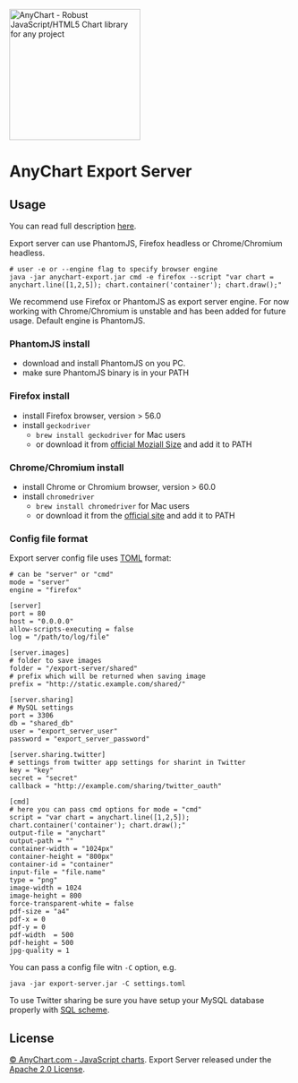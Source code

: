 [<img src="https://cdn.anychart.com/images/logo-transparent-segoe.png?2" width="234px" alt="AnyChart - Robust JavaScript/HTML5 Chart library for any project">](https://anychart.com)
# AnyChart Export Server

## Usage 

You can read full description [here](//docs.anychart.com/Common_Settings/Server-side_Rendering).

Export server can use PhantomJS, Firefox headless or Chrome/Chromium headless.
```
# user -e or --engine flag to specify browser engine
java -jar anychart-export.jar cmd -e firefox --script "var chart = anychart.line([1,2,5]); chart.container('container'); chart.draw();"
```
We recommend use Firefox or PhantomJS as export server engine. 
For now working with Chrome/Chromium is unstable and has been added for future usage.
Default engine is PhantomJS.

### PhantomJS install
* download and install PhantomJS on you PC.
* make sure PhantomJS binary is in your PATH


### Firefox install
* install Firefox browser, version > 56.0
* install `geckodriver`
    * `brew install geckodriver` for Mac users
    * or download it from [official Moziall Size](https://github.com/mozilla/geckodriver/releases) and add it to PATH

### Chrome/Chromium install
* install Chrome or Chromium browser, version > 60.0
* install `chromedriver`
    * `brew install chromedriver` for Mac users
    * or download it from the [official site](https://sites.google.com/a/chromium.org/chromedriver/downloads)  and add it to PATH



### Config file format
Export server config file uses [TOML](https://github.com/toml-lang/toml) format:

```
# can be "server" or "cmd"
mode = "server"
engine = "firefox"

[server]
port = 80
host = "0.0.0.0"
allow-scripts-executing = false
log = "/path/to/log/file"

[server.images]
# folder to save images
folder = "/export-server/shared"
# prefix which will be returned when saving image
prefix = "http://static.example.com/shared/"

[server.sharing]
# MySQL settings
port = 3306
db = "shared_db"
user = "export_server_user"
password = "export_server_password"

[server.sharing.twitter]
# settings from twitter app settings for sharint in Twitter
key = "key"
secret = "secret"
callback = "http://example.com/sharing/twitter_oauth"

[cmd] 
# here you can pass cmd options for mode = "cmd"
script = "var chart = anychart.line([1,2,5]); chart.container('container'); chart.draw();" 
output-file = "anychart"
output-path = ""
container-width = "1024px"
container-height = "800px"
container-id = "container"
input-file = "file.name"
type = "png"
image-width = 1024
image-height = 800
force-transparent-white = false
pdf-size = "a4"
pdf-x = 0
pdf-y = 0
pdf-width  = 500
pdf-height = 500
jpg-quality = 1
```

You can pass a config file witn `-C` option, e.g.

```
java -jar export-server.jar -C settings.toml
 ```

To use Twitter sharing be sure you have setup your MySQL database properly with [SQL scheme](https://github.com/AnyChart/export-server/blob/master/src/sql/scheme.sql).

## License
[© AnyChart.com - JavaScript charts](http://www.anychart.com). Export Server released under the [Apache 2.0 License](https://github.com/AnyChart/export-server/blob/master/LICENSE).